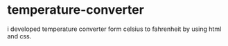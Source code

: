 # temperature-converter
i developed temperature converter form celsius to fahrenheit by using html and css.
